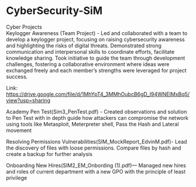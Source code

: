 # CyberSecurity-SiM
Cyber Projects  
Keylogger Awareness (Team Project) - Led and collaborated with a team to develop a keylogger project, focusing on raising cybersecurity awareness and highlighting the risks of digital threats. Demonstrated strong communication and interpersonal skills to coordinate efforts, facilitate knowledge sharing. Took initiative to guide the team through development challenges, fostering a collaborative environment where ideas were exchanged freely and each member’s strengths were leveraged for project success.

Link:
https://drive.google.com/file/d/1MhYpT4_3MMhOubcB6gD_I94WNEIMxBq5/view?usp=sharing

Academy Pen Test(Sim3_PenTest.pdf) - Created observations and solution to Pen Test with in depth guide how attackers can compromise the network using tools like Metasploit, Meterpreter shell, Pass the Hash and Lateral movement

Resolving Permissions Vulnerabilities(SIM_MockReport_EdvinM.pdf)- Lead the discovery of files with loose permissions. Compare files by hash and create a backup for further analysis

Onboarding New Hires(SIM2_EM_Onbording (1).pdf)— Managed  new hires and roles of current department with a new GPO with the principle of least privilege 
